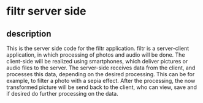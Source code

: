 # filtr server side

## description
This is the server side code for the filtr application.
filtr is a server-client application, in which processing of photos and audio will be done. The client-side will be realized using smartphones, which deliver pictures or audio files to the server. The server-side receives data from the client, and processes this data, depending on the desired processing. This can be for example, to filter a photo with a sepia effect. After the processing, the now transformed picture will be send back to the client, who can view, save and if desired do further processing on the data.